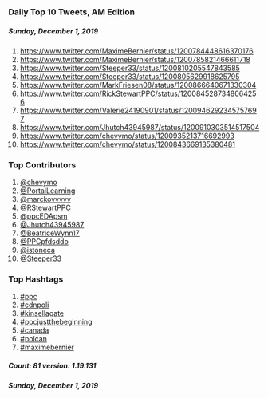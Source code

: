 ### Daily Top 10 Tweets, AM Edition
##### Sunday, December 1, 2019
 1) https://www.twitter.com/MaximeBernier/status/1200784448616370176
 2) https://www.twitter.com/MaximeBernier/status/1200785821466611718
 3) https://www.twitter.com/Steeper33/status/1200810205547843585
 4) https://www.twitter.com/Steeper33/status/1200805629918625795
 5) https://www.twitter.com/MarkFriesen08/status/1200866640671330304
 6) https://www.twitter.com/RickStewartPPC/status/1200845287348064256
 7) https://www.twitter.com/Valerie24190901/status/1200946292345757697
 8) https://www.twitter.com/Jhutch43945987/status/1200910303514517504
 9) https://www.twitter.com/chevymo/status/1200935213716692993
10) https://www.twitter.com/chevymo/status/1200843669135380481

### Top Contributors
  1) [@chevymo](https://www.twitter.com/chevymo)
  2) [@PortalLearning](https://www.twitter.com/PortalLearning)
  3) [@marckovvvvv](https://www.twitter.com/marckovvvvv)
  4) [@RStewartPPC](https://www.twitter.com/RStewartPPC)
  5) [@ppcEDApsm](https://www.twitter.com/ppcEDApsm)
  6) [@Jhutch43945987](https://www.twitter.com/Jhutch43945987)
  7) [@BeatriceWynn17](https://www.twitter.com/BeatriceWynn17)
  8) [@PPCpfdsddo](https://www.twitter.com/PPCpfdsddo)
  9) [@istoneca](https://www.twitter.com/istoneca)
 10) [@Steeper33](https://www.twitter.com/Steeper33)



### Top Hashtags

  1) [#ppc](https://www.twitter.com/hashtag/ppc)
  2) [#cdnpoli](https://www.twitter.com/hashtag/cdnpoli)
  3) [#kinsellagate](https://www.twitter.com/hashtag/kinsellagate)
  4) [#ppcjustthebeginning](https://www.twitter.com/hashtag/ppcjustthebeginning)
  5) [#canada](https://www.twitter.com/hashtag/canada)
  6) [#polcan](https://www.twitter.com/hashtag/polcan)
  7) [#maximebernier](https://www.twitter.com/hashtag/maximebernier)

##### Count: 81	version: 1.19.131
##### Sunday, December 1, 2019


